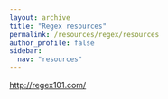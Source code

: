 ```yaml
---
layout: archive
title: "Regex resources"
permalink: /resources/regex/resources
author_profile: false
sidebar:
  nav: "resources"
---
```


http://regex101.com/